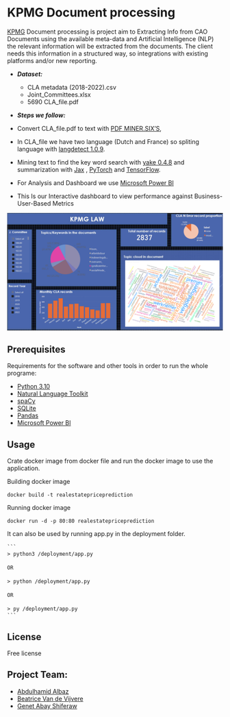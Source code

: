 # KPMG Document processing

[KPMG](https://home.kpmg/be/en/home.html) Document processing is project aim to Extracting Info from CAO Documents using the available meta-data and Artificial Intelligence (NLP) the relevant information will be extracted from the documents. The client needs this information in a
structured way, so integrations with existing platforms and/or new reporting.

- ***Dataset:*** 
    - CLA metadata (2018-2022).csv
    - Joint_Committees.xlsx
    - 5690 CLA_file.pdf

- ***Steps we follow:*** 
* Convert CLA_file.pdf to text with [PDF MINER.SIX’S](https://pdfminersix.readthedocs.io/en/latest/),

* In CLA_file we have two language (Dutch and France) so spliting language with [langdetect 1.0.9](https://github.com/Mimino666/langdetect).
    
	
* Mining text to find the key word search with [yake 0.4.8](https://pypi.org/project/yake/)  and summarization  with [Jax](https://jax.readthedocs.io/en/latest/) , [PyTorch](https://pytorch.org/docs/stable/index.html) and [TensorFlow](https://www.tensorflow.org/api_docs).


	
* For Analysis and Dashboard we use [Microsoft Power BI](https://powerbi.microsoft.com/en-us/downloads/) 

* This Is our Interactive dashboard to view performance against Business-User-Based Metrics

![image info](image/dashboard.png)



  
 

## Prerequisites
 
Requirements for the software and other tools in order to run the whole programe:

* [Python 3.10](https://www.python.org/downloads/release/python-3100/)
 * [Natural Language Toolkit](https://www.nltk.org/)
* [spaCy](https://spacy.io/usage/spacy-101)
* [SQLite](https://www.sqlite.org/docs.html)
* [Pandas](https://pandas.pydata.org/docs/)
* [Microsoft Power BI](https://powerbi.microsoft.com/en-us/downloads/) 



## Usage
Crate docker image from docker file and run the docker image to use the application. 

Building docker image

    docker build -t realestatepriceprediction
	
Running docker image

    docker run -d -p 80:80 realestatepriceprediction
	
It can also be used by running app.py in the deployment folder.
	
	```
	> python3 /deployment/app.py 

	OR

	> python /deployment/app.py 

	OR

	> py /deployment/app.py 		
	```
      

		
		
## License

Free license


## Project Team:
* [Abdulhamid Albaz](https://github.com/Abdulhamid900)
* [Beatrice Van de Vijvere](https://github.com/Beavdv)
* [Genet Abay Shiferaw](https://github.com/Genet-Abay)


